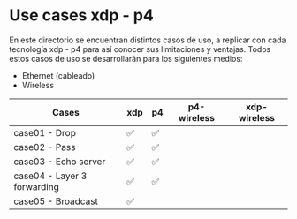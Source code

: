 # Use cases xdp - p4

En este directorio se encuentran distintos casos de uso, a replicar con cada tecnología xdp - p4 para así conocer sus limitaciones y ventajas. Todos estos casos de uso se desarrollarán para los siguientes medios:

- Ethernet (cableado)
- Wireless


| Cases         | xdp | p4 |  p4-wireless | xdp-wireless    |
|---------------|-----|----|---| --- |
| case01 - Drop               | :white_check_mark:    | :white_check_mark:  |   |  |
| case02 - Pass               | :white_check_mark:    | :white_check_mark:   |   |  |
| case03 - Echo server        | :white_check_mark:    | :white_check_mark:   |   |  |
| case04 - Layer 3 forwarding | :white_check_mark:    | :white_check_mark:   |   |  |
| case05 - Broadcast          | :white_check_mark:    |    |   |  |
